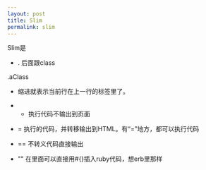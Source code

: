 ```yaml
---
layout: post
title: Slim
permalink: slim
---
```


Slim是

* . 后面跟class

.aClass

<div class="aClass"></div>

* 缩进就表示当前行在上一行的标签里了。

* - 执行代码不输出到页面
* = 执行的代码，并转移输出到HTML。有“=”地方，都可以执行代码
* == 不转义代码直接输出

* "" 在里面可以直接用#{}插入ruby代码，想erb里那样

